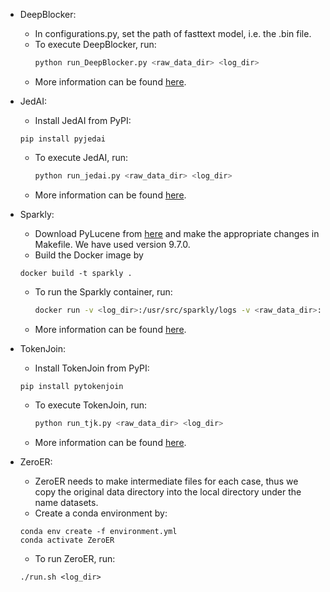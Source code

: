 * DeepBlocker:
	* In configurations.py, set the path of fasttext model, i.e. the .bin file.
	* To execute DeepBlocker, run:
      ```sh
      python run_DeepBlocker.py <raw_data_dir> <log_dir>
      ```
	* More information can be found [here](https://github.com/qcri/DeepBlocker).

* JedAI:
	* Install JedAI from PyPI:
	 ```
	 pip install pyjedai
	 ```
	* To execute JedAI, run:
      ```sh
      python run_jedai.py <raw_data_dir> <log_dir>
      ```
	* More information can be found [here](https://github.com/AI-team-UoA/pyJedAI).
	
* Sparkly:
	* Download PyLucene from [here](https://lucene.apache.org/pylucene/) and make the appropriate changes in Makefile. We have used version 9.7.0.
	* Build the Docker image by 
	 ```
	 docker build -t sparkly .
	 ```
	* To run the Sparkly container, run:
      ```sh
      docker run -v <log_dir>:/usr/src/sparkly/logs -v <raw_data_dir>:/usr/src/sparkly/data --name sparkly sparkly
      ```
	* More information can be found [here](https://github.com/anhaidgroup/sparkly).	
	
* TokenJoin:
	* Install TokenJoin from PyPI:
	 ```
	 pip install pytokenjoin
	 ```
	* To execute TokenJoin, run:
      ```sh
      python run_tjk.py <raw_data_dir> <log_dir>
      ```
	* More information can be found [here](https://github.com/alexZeakis/pyTokenJoin).

* ZeroER:
    * ZeroER needs to make intermediate files for each case, thus we copy the original data directory into the local directory under the name datasets.
	* Create a conda environment by:
	```
	conda env create -f environment.yml
	conda activate ZeroER
	```
	* To run ZeroER, run:
	```
	./run.sh <log_dir>
    ```
